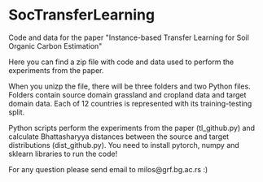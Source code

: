 # SocTransferLearning
Code and data for the paper "Instance-based Transfer Learning for Soil Organic Carbon Estimation"
<p>Here you can find a zip file with code and data used to perform the experiments from the paper.
<p>When you unizp the file, there will be three folders and two Python files. Folders contain source domain grassland and cropland data and target domain data. Each of 12 countries is represented with its training-testing split.
<p>Python scripts perform the experiments from the paper (tl_github.py) and calculate Bhattasharyya distances between the source and target distributions (dist_github.py). You need to install pytorch, numpy and sklearn libraries to run the code!
<p>For any question please send email to milos@grf.bg.ac.rs :)
